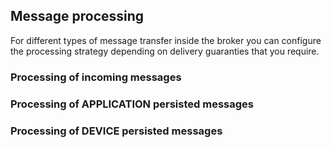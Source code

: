 ## Message processing

For different types of message transfer inside the broker you can configure the processing strategy depending on 
delivery guaranties that you require.

### Processing of incoming messages

### Processing of APPLICATION persisted messages

### Processing of DEVICE persisted messages